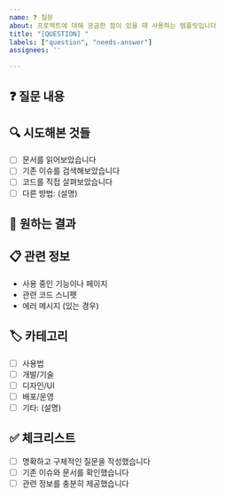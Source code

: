 ```yaml
---
name: ❓ 질문
about: 프로젝트에 대해 궁금한 점이 있을 때 사용하는 템플릿입니다
title: "[QUESTION] "
labels: ["question", "needs-answer"]
assignees: ''

---
```


## ❓ 질문 내용
<!-- 궁금한 점에 대해 명확하고 구체적으로 작성해주세요. -->

## 🔍 시도해본 것들
<!-- 이 질문을 해결하기 위해 시도해본 방법들을 설명해주세요 -->
- [ ] 문서를 읽어보았습니다
- [ ] 기존 이슈를 검색해보았습니다
- [ ] 코드를 직접 살펴보았습니다
- [ ] 다른 방법: (설명)

## 🎯 원하는 결과
<!-- 어떤 답변이나 해결책을 원하시는지 설명해주세요. -->

## 📋 관련 정보
<!-- 질문과 관련된 추가 정보나 컨텍스트를 제공해주세요 -->
- 사용 중인 기능이나 페이지
- 관련 코드 스니펫
- 에러 메시지 (있는 경우)

## 🏷️ 카테고리
<!-- 이 질문이 어떤 분야와 관련이 있는지 체크해주세요 -->
- [ ] 사용법
- [ ] 개발/기술
- [ ] 디자인/UI
- [ ] 배포/운영
- [ ] 기타: (설명)

## ✅ 체크리스트
- [ ] 명확하고 구체적인 질문을 작성했습니다
- [ ] 기존 이슈와 문서를 확인했습니다
- [ ] 관련 정보를 충분히 제공했습니다
